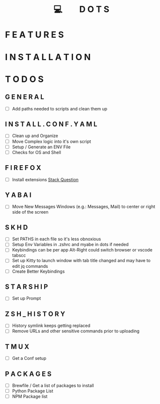 # <p align="center">💻  D O T S</p>

# F E A T U R E S 

# I N S T A L L A T I O N 

# T O D O S

## G E N E R A L
- [ ] Add paths needed to scripts and clean them up

## I N S T A L L . C O N F . Y A M L
- [ ] Clean up and Organize
- [ ] Move Complex logic into it's own script
- [ ] Setup / Generate an ENV File
- [ ] Checks for OS and Shell

## F I R E F O X
- [ ] Install extensions [Stack Question](https://stackoverflow.com/questions/37728865/install-webextensions-on-firefox-from-the-command-line)

## Y A B A I
- [ ] Move New Messages Windows (e.g.: Messages, Mail) to center or right side of the screen

## S K H D
- [ ] Set PATHS in each file so it's less obnoxious
- [ ] Setup Env Variables in .zshrc and myabe in dots if needed
- [ ] Keybindings can be per app Alt-Right could switch browser or vscode tabscc
- [ ] Set up Kitty to launch window with tab title changed and may have to edit jq commands
- [ ] Create Better Keybindings 

## S T A R S H I P
- [ ] Set up Prompt

## Z S H _ H I S T O R Y
- [ ] History symlink keeps getting replaced
- [ ] Remove URLs and other sensitive commands prior to uploading

## T M U X
- [ ] Get a Conf setup

## P A C K A G E S 
- [ ] Brewfile / Get a list of packages to install
- [ ] Python Package List
- [ ] NPM Package list
